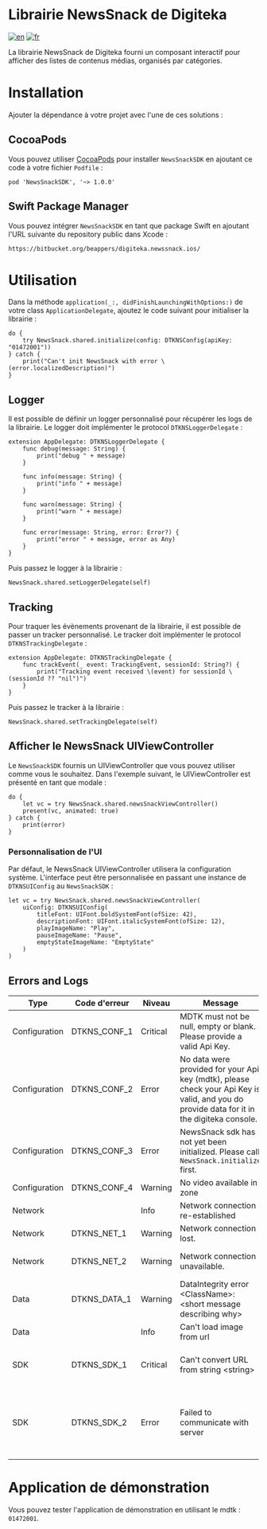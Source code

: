# Librairie NewsSnack de Digiteka

[![en](https://img.shields.io/badge/lang-en-red.svg)](ReadMe.md)
[![fr](https://img.shields.io/badge/lang-fr-blue.svg)](ReadMe.fr.md)

La librairie NewsSnack de Digiteka fourni un composant interactif pour afficher des listes de contenus médias, organisés par catégories.

# Installation

Ajouter la dépendance à votre projet avec l'une de ces solutions :

## CocoaPods

Vous pouvez utiliser [CocoaPods](https://cocoapods.org/) pour installer `NewsSnackSDK` en ajoutant ce code à votre fichier `Podfile` :

`pod 'NewsSnackSDK', '~> 1.0.0'`

## Swift Package Manager

Vous pouvez intégrer `NewsSnackSDK` en tant que package Swift en ajoutant l'URL suivante du repository public dans Xcode :

`https://bitbucket.org/beappers/digiteka.newssnack.ios/`

# Utilisation

Dans la méthode `application(_:, didFinishLaunchingWithOptions:)` de votre class `ApplicationDelegate`, ajoutez le code suivant pour initialiser la librairie :

	do {
		try NewsSnack.shared.initialize(config: DTKNSConfig(apiKey: "01472001"))
	} catch {
		print("Can't init NewsSnack with error \(error.localizedDescription)")
	}

## Logger

Il est possible de définir un logger personnalisé pour récupérer les logs de la librairie. Le logger doit implémenter le protocol `DTKNSLoggerDelegate` :

	extension AppDelegate: DTKNSLoggerDelegate {
		func debug(message: String) {
			print("debug " + message)
		}
		
		func info(message: String) {
			print("info " + message)
		}
		
		func warn(message: String) {
			print("warn " + message)
		}
		
		func error(message: String, error: Error?) {
			print("error " + message, error as Any)
		}
	}

Puis passez le logger à la librairie :

	NewsSnack.shared.setLoggerDelegate(self)

## Tracking

Pour traquer les évènements provenant de la librairie, il est possible de passer un tracker personnalisé. Le tracker doit implémenter le protocol `DTKNSTrackingDelegate` :

	extension AppDelegate: DTKNSTrackingDelegate {
    	func trackEvent(_ event: TrackingEvent, sessionId: String?) {
        	print("Tracking event received \(event) for sessionId \(sessionId ?? "nil")")
    	}
	}

Puis passez le tracker à la librairie :

	NewsSnack.shared.setTrackingDelegate(self)

## Afficher le NewsSnack UIViewController

Le `NewsSnackSDK` fournis un UIViewController que vous pouvez utiliser comme vous le souhaitez.
Dans l'exemple suivant, le UIViewController est présenté en tant que modale :

	do {
		let vc = try NewsSnack.shared.newsSnackViewController()
		present(vc, animated: true)
	} catch {
		print(error)
	}

### Personnalisation de l'UI

Par défaut, le NewsSnack UIViewController utilisera la configuration système.
L'interface peut être personnalisée en passant une instance de `DTKNSUIConfig` au `NewsSnackSDK` :

	let vc = try NewsSnack.shared.newsSnackViewController(
        uiConfig: DTKNSUIConfig(
            titleFont: UIFont.boldSystemFont(ofSize: 42),
            descriptionFont: UIFont.italicSystemFont(ofSize: 12),
            playImageName: "Play",
            pauseImageName: "Pause",
            emptyStateImageName: "EmptyState"
        )
    )

## Errors and Logs

| Type          | Code d'erreur | Niveau   | Message                                                                                                                                    | Cause                                                                                                                                             |
|---------------|---------------|----------|--------------------------------------------------------------------------------------------------------------------------------------------|---------------------------------------------------------------------------------------------------------------------------------------------------|
| Configuration | DTKNS_CONF_1  | Critical | MDTK must not be null, empty or blank. Please provide a valid Api Key.                                                                     | mdtk nul ou vide                                                                                                                                  |  
| Configuration | DTKNS_CONF_2  | Error    | No data were provided for your Api key (mdtk), please check your Api Key is valid, and you do provide data for it in the digiteka console. | Le tableau data est vide ou aucune zone ne contient de vidéo                                                                                      |  
| Configuration | DTKNS_CONF_3  | Error    | NewsSnack sdk has not yet been initialized. Please call `NewsSnack.initialize` first.                                                      | NewSnack.shared.initialize ou NewsSnack.initialize n'ont pas encore été appelé                                                                    |  
| Configuration | DTKNS_CONF_4  | Warning  | No video available in zone                                                                                                                 | Aucune vidéo disponible dans la zone                                                                                                              |  
| Network       |               | Info     | Network connection re-established                                                                                                          | La connexion au réseau a été \(r\)établie                                                                                                         |  
| Network       | DTKNS_NET_1   | Warning  | Network connection lost.                                                                                                                   | La connexion au réseau a été perdue                                                                                                               |  
| Network       | DTKNS_NET_2   | Warning  | Network connection unavailable.                                                                                                            | La connexion au réseau est indisponible lors d'une requête réseau                                                                                 |  
| Data          | DTKNS_DATA_1  | Warning  | DataIntegrity error \<ClassName>: \<short message describing why>                                                                          | L'une des données requises du modèle envoyé par le serveur est invalide.                                                                          |  
| Data          |               | Info     | Can't load image from url <url>                                                                                                            | L'image placeholder n'a pas pu être chargée                                                                                                       |
| SDK           | DTKNS_SDK_1   | Critical | Can't convert URL from string \<string\>                                                                                                   | La conversion de l'url string en URL remonte une erreur. Veuillez contacter le support si cela arrive                                             |
| SDK           | DTKNS_SDK_2   | Error    | Failed to communicate with server                                                                                                          | La réponse du serveur était invalide, ou la connexion au serveur à échouée (p.e. timeout). Veuillez contacter le support si le problème persiste. |

# Application de démonstration

Vous pouvez tester l'application de démonstration en utilisant le mdtk : `01472001`.
